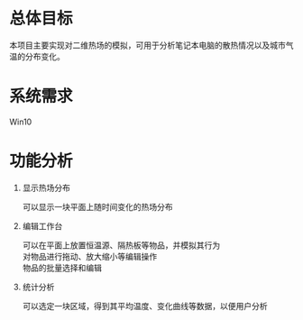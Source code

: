 # 总体目标

本项目主要实现对二维热场的模拟，可用于分析笔记本电脑的散热情况以及城市气温的分布变化。

# 系统需求

Win10

# 功能分析

1. 显示热场分布

	可以显示一块平面上随时间变化的热场分布

1. 编辑工作台

	可以在平面上放置恒温源、隔热板等物品，并模拟其行为  
	对物品进行拖动、放大缩小等编辑操作  
	物品的批量选择和编辑  
		

1. 统计分析

	可以选定一块区域，得到其平均温度、变化曲线等数据，以便用户分析


